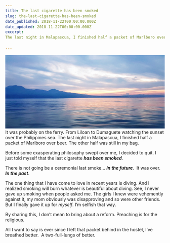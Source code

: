 ```yaml
---
title: The last cigarette has been smoked
slug: the-last-cigarette-has-been-smoked
date_published: 2018-11-22T00:00:00.000Z
date_updated: 2018-11-22T00:00:00.000Z
excerpt: 
The last night in Malapascua, I finished half a packet of Marlboro over beer. The other half was still in my bag.

---
```


![](/assets/images/The-last-cigarette-has-been-smoked/1-OznTfkCN85K9NM2T2pV6-A.jpeg)It was probably on the ferry. From Liloan to Dumaguete watching the sunset over the Philippines sea.
The last night in Malapascua, I finished half a packet of Marlboro over beer. The other half was still in my bag.

Before some exasperating philosophy swept over me, I decided to quit. I just told myself that the last cigarette ***has been smoked***.

There is not going be a ceremonial last smoke… ***in the future***. 
It was over. 
***In the past***.

The one thing that I have come to love in recent years is diving. And I realized smoking will burn whatever is beautiful about diving. See, I never gave up smoking when people asked me. The girls I knew were vehemently against it, my mom obviously was disapproving and so were other friends. But I finally gave it up for *myself*. I’m selfish that way.

By sharing this, I don’t mean to bring about a reform. Preaching is for the religious.

All I want to say is ever since I left that packet behind in the hostel, I’ve breathed better. 
A two-full-lungs of better.
